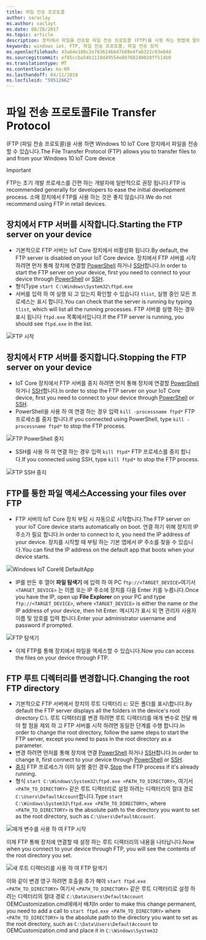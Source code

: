 ```yaml
---
title: 파일 전송 프로토콜
author: saraclay
ms.author: saclayt
ms.date: 08/28/2017
ms.topic: article
description: 장치에서 파일을 전송할 파일 전송 프로토콜 (FTP)를 사용 하는 방법에 알아봅니다.
keywords: windows iot, FTP, 파일 전송 프로토콜, 파일 전송 장치
ms.openlocfilehash: 43a64e186c2e783624bb47b89e4fa6322c93e04d
ms.sourcegitcommit: ef85ccba54b1118d49554e88768240020ff514b0
ms.translationtype: MT
ms.contentlocale: ko-KR
ms.lasthandoff: 04/11/2019
ms.locfileid: "59512662"
---
```

# <a name="file-transfer-protocol"></a><span data-ttu-id="8e2be-104">파일 전송 프로토콜</span><span class="sxs-lookup"><span data-stu-id="8e2be-104">File Transfer Protocol</span></span>
<span data-ttu-id="8e2be-105">(FTP (파일 전송 프로토콜)을 사용 하면 Windows 10 IoT Core 장치에서 파일을 전송할 수 있습니다.</span><span class="sxs-lookup"><span data-stu-id="8e2be-105">The File Transfer Protocol (FTP) allows you to transfer files to and from your Windows 10 IoT Core device</span></span>

> [!IMPORTANT]
> <span data-ttu-id="8e2be-106">FTP는 초기 개발 프로세스를 간편 하는 개발자에 일반적으로 권장 됩니다.</span><span class="sxs-lookup"><span data-stu-id="8e2be-106">FTP is recommended generally for developers to ease the initial development process.</span></span> <span data-ttu-id="8e2be-107">소매 장치에서 FTP를 사용 하는 것은 좋지 않습니다.</span><span class="sxs-lookup"><span data-stu-id="8e2be-107">We do not recommend using FTP in retail devices.</span></span>

## <a name="starting-the-ftp-server-on-your-device"></a><span data-ttu-id="8e2be-108">장치에서 FTP 서버를 시작합니다.</span><span class="sxs-lookup"><span data-stu-id="8e2be-108">Starting the FTP server on your device</span></span>
* <span data-ttu-id="8e2be-109">기본적으로 FTP 서버는 IoT Core 장치에서 비활성화 됩니다.</span><span class="sxs-lookup"><span data-stu-id="8e2be-109">By default, the FTP server is disabled on your IoT Core device.</span></span>  <span data-ttu-id="8e2be-110">장치에서 FTP 서버를 시작 하려면 먼저 통해 장치에 연결할 [PowerShell](../connect-your-device/PowerShell.md) 하거나 [SSH](../connect-your-device/SSH.md)합니다.</span><span class="sxs-lookup"><span data-stu-id="8e2be-110">In order to start the FTP server on your device, first you need to connect to your device through [PowerShell](../connect-your-device/PowerShell.md) or [SSH](../connect-your-device/SSH.md).</span></span>
* <span data-ttu-id="8e2be-111">형식</span><span class="sxs-lookup"><span data-stu-id="8e2be-111">Type</span></span> `start C:\Windows\System32\ftpd.exe`
* <span data-ttu-id="8e2be-112">서버를 입력 하 여 실행 되 고 있는지 확인할 수 있습니다 `tlist`, 실행 중인 모든 프로세스는 표시 합니다.</span><span class="sxs-lookup"><span data-stu-id="8e2be-112">You can check that the server is running by typing `tlist`, which will list all the running processes.</span></span>  <span data-ttu-id="8e2be-113">FTP 서버를 실행 하는 경우 표시 됩니다 `ftpd.exe` 목록에서입니다.</span><span class="sxs-lookup"><span data-stu-id="8e2be-113">If the FTP server is running, you should see `ftpd.exe` in the list.</span></span>

![FTP 시작](../media/ftp/ftp_start.png)

## <a name="stopping-the-ftp-server-on-your-devicea-namestopftp"></a><span data-ttu-id="8e2be-115">장치에서 FTP 서버를 중지합니다.<a name="stopftp"/></span><span class="sxs-lookup"><span data-stu-id="8e2be-115">Stopping the FTP server on your device<a name="stopftp"/></span></span>
* <span data-ttu-id="8e2be-116">IoT Core 장치에서 FTP 서버를 중지 하려면 먼저 통해 장치에 연결할 [PowerShell](../connect-your-device/PowerShell.md) 하거나 [SSH](../connect-your-device/SSH.md)합니다.</span><span class="sxs-lookup"><span data-stu-id="8e2be-116">In order to stop the FTP server on your IoT Core device, first you need to connect to your device through [PowerShell](../connect-your-device/PowerShell.md) or [SSH](../connect-your-device/SSH.md).</span></span>
* <span data-ttu-id="8e2be-117">PowerShell을 사용 하 여 연결 하는 경우 입력 `kill -processname ftpd*` FTP 프로세스를 중지 합니다.</span><span class="sxs-lookup"><span data-stu-id="8e2be-117">If you connected using PowerShell, type `kill -processname ftpd*` to stop the FTP process.</span></span>

![FTP PowerShell 중지](../media/ftp/ftp_kill_powershell.png)

* <span data-ttu-id="8e2be-119">SSH를 사용 하 여 연결 하는 경우 입력 `kill ftpd*` FTP 프로세스를 중지 합니다.</span><span class="sxs-lookup"><span data-stu-id="8e2be-119">If you connected using SSH, type `kill ftpd*` to stop the FTP process.</span></span>

![FTP SSH 중지](../media/ftp/ftp_kill_ssh.png)

## <a name="accessing-your-files-over-ftp"></a><span data-ttu-id="8e2be-121">FTP를 통한 파일 액세스</span><span class="sxs-lookup"><span data-stu-id="8e2be-121">Accessing your files over FTP</span></span>
* <span data-ttu-id="8e2be-122">FTP 서버의 IoT Core 장치 부팅 시 자동으로 시작합니다.</span><span class="sxs-lookup"><span data-stu-id="8e2be-122">The FTP server on your IoT Core device starts automatically on boot.</span></span>  <span data-ttu-id="8e2be-123">연결 하기 위해 장치의 IP 주소가 필요 합니다.</span><span class="sxs-lookup"><span data-stu-id="8e2be-123">In order to connect to it, you need the IP address of your device.</span></span>  <span data-ttu-id="8e2be-124">장치를 시작할 때 부팅 하는 기본 앱에서 IP 주소를 찾을 수 있습니다.</span><span class="sxs-lookup"><span data-stu-id="8e2be-124">You can find the IP address on the default app that boots when your device starts.</span></span>

![Windows IoT Core에 DefaultApp](../media/ftp/DefaultApp.png)

* <span data-ttu-id="8e2be-126">IP를 만든 후 열어 **파일 탐색기** 에 입력 하 여 PC `ftp://<TARGET_DEVICE>`여기서 `<TARGET_DEVICE>` 는 이름 또는 IP 주소에 장치를 다음 Enter 키를 누릅니다.</span><span class="sxs-lookup"><span data-stu-id="8e2be-126">Once you have the IP, open up **File Explorer** on your PC and type `ftp://<TARGET_DEVICE>`, where `<TARGET_DEVICE>` is either the name or the IP address of your device, then hit Enter.</span></span>  <span data-ttu-id="8e2be-127">메시지가 표시 되 면 관리자 사용자 이름 및 암호를 입력 합니다.</span><span class="sxs-lookup"><span data-stu-id="8e2be-127">Enter your administrator username and password if prompted.</span></span>

![FTP 탐색기](../media/ftp/ftp_explorer.png)

* <span data-ttu-id="8e2be-129">이제 FTP를 통해 장치에서 파일을 액세스할 수 있습니다.</span><span class="sxs-lookup"><span data-stu-id="8e2be-129">Now you can access the files on your device through FTP.</span></span>

## <a name="changing-the-root-ftp-directory"></a><span data-ttu-id="8e2be-130">FTP 루트 디렉터리를 변경합니다.</span><span class="sxs-lookup"><span data-stu-id="8e2be-130">Changing the root FTP directory</span></span>
* <span data-ttu-id="8e2be-131">기본적으로 FTP 서버에서 장치의 루트 디렉터리 c: 모든 폴더를 표시\\합니다.</span><span class="sxs-lookup"><span data-stu-id="8e2be-131">By default the FTP server displays all the folders in the device's root directory C:\\.</span></span>  <span data-ttu-id="8e2be-132">루트 디렉터리를 변경 하려면 루트 디렉터리를 매개 변수로 전달 해야 할 점을 제외 하 고 FTP 서버를 시작 하려면 동일한 단계를 수행 합니다.</span><span class="sxs-lookup"><span data-stu-id="8e2be-132">In order to change the root directory, follow the same steps to start the FTP server, except you need to pass in the root directory as a parameter.</span></span>
* <span data-ttu-id="8e2be-133">변경 하려면 먼저를 통해 장치에 연결 [PowerShell](../connect-your-device/PowerShell.md) 하거나 [SSH](../connect-your-device/SSH.md)합니다.</span><span class="sxs-lookup"><span data-stu-id="8e2be-133">In order to change it, first connect to your device through [PowerShell](../connect-your-device/PowerShell.md) or [SSH](../connect-your-device/SSH.md).</span></span>
* <span data-ttu-id="8e2be-134">[중지](#stopftp) FTP 프로세스가 이미 실행 중인 경우.</span><span class="sxs-lookup"><span data-stu-id="8e2be-134">[Stop](#stopftp) the FTP process if it's already running.</span></span>
* <span data-ttu-id="8e2be-135">형식 `start C:\Windows\System32\ftpd.exe <PATH_TO_DIRECTORY>`, 여기서 `<PATH_TO_DIRECTORY>` 같은 루트 디렉터리로 설정 하려는 디렉터리의 절대 경로 `C:\Users\DefaultAccount`합니다.</span><span class="sxs-lookup"><span data-stu-id="8e2be-135">Type `start C:\Windows\System32\ftpd.exe <PATH_TO_DIRECTORY>`, where `<PATH_TO_DIRECTORY>` is the absolute path to the directory you want to set as the root directory, such as `C:\Users\DefaultAccount`.</span></span>

![매개 변수를 사용 하 여 FTP 시작](../media/ftp/ftp_start_parameter.png)

<span data-ttu-id="8e2be-137">이제 FTP 통해 장치에 연결할 때 설정 하는 루트 디렉터리의 내용을 나타납니다.</span><span class="sxs-lookup"><span data-stu-id="8e2be-137">Now when you connect to your device through FTP, you will see the contents of the root directory you set.</span></span>

![새 루트 디렉터리를 사용 하 여 FTP 탐색기](../media/ftp/ftp_explorer_parameter.png)

<span data-ttu-id="8e2be-139">이와 같이 변경 영구 하려면 호출을 추가 해야 `start ftpd.exe <PATH_TO_DIRECTORY>` 여기서 `<PATH_TO_DIRECTORY>` 같은 루트 디렉터리로 설정 하려는 디렉터리의 절대 경로 `C:\Data\Users\DefaultAccount` OEMCustomization.cmd에에서 배치</span><span class="sxs-lookup"><span data-stu-id="8e2be-139">In order to make this change permanent, you need to add a call to `start ftpd.exe <PATH_TO_DIRECTORY>` where `<PATH_TO_DIRECTORY>` is the absolute path to the directory you want to set as the root directory, such as `C:\Data\Users\DefaultAccount` to OEMCustomization.cmd and place it in</span></span> `C:\Windows\System32`

